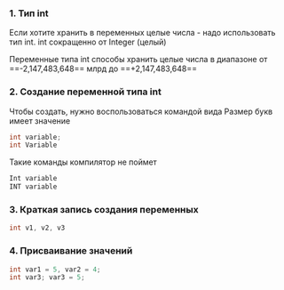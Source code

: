 ### 1. Тип int

Если хотите хранить в переменных целые числа - надо использовать тип int.
int сокращенно от Integer (целый)

Переменные типа int способы хранить целые числа в диапазоне от ==-2,147,483,648== млрд до ==+2,147,483,648==

### 2. Создание переменной типа int

Чтобы создать, нужно воспользоваться командой вида 
Размер букв имеет значение
```Java
int variable;
int Variable
```

Такие команды компилятор не поймет
```Java
Int variable
INT variable
```

###  3. Краткая запись создания переменных

```Java
int v1, v2, v3
```

### 4. Присваивание значений

```Java
int var1 = 5, var2 = 4;
int var3; var3 = 5;
```